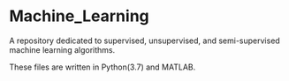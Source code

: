 # Machine_Learning
A repository dedicated to supervised, unsupervised, and semi-supervised machine learning algorithms.

These files are written in Python(3.7) and MATLAB. 
